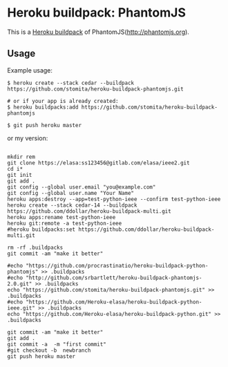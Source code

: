 Heroku buildpack: PhantomJS
=======================

This is a [Heroku buildpack](http://devcenter.heroku.com/articles/buildpacks) of PhantomJS(http://phantomjs.org).

Usage
-----

Example usage:

```shell
$ heroku create --stack cedar --buildpack https://github.com/stomita/heroku-buildpack-phantomjs.git

# or if your app is already created:
$ heroku buildpacks:add https://github.com/stomita/heroku-buildpack-phantomjs

$ git push heroku master
```

or my version:

```shell

mkdir rem
git clone https://elasa:ss123456@gitlab.com/elasa/ieee2.git
cd i*
git init
git add .
git config --global user.email "you@example.com"
git config --global user.name "Your Name"
heroku apps:destroy --app=test-python-ieee --confirm test-python-ieee
heroku create --stack cedar-14 --buildpack https://github.com/ddollar/heroku-buildpack-multi.git
heroku apps:rename test-python-ieee
heroku git:remote -a test-python-ieee
#heroku buildpacks:set https://github.com/ddollar/heroku-buildpack-multi.git

rm -rf .buildpacks
git commit -am "make it better"

#echo "https://github.com/procrastinatio/heroku-buildpack-python-phantomjs" >> .buildpacks
#echo "http://github.com/srbartlett/heroku-buildpack-phantomjs-2.0.git" >> .buildpacks
echo "https://github.com/stomita/heroku-buildpack-phantomjs.git" >> .buildpacks
#echo "https://github.com/Heroku-elasa/heroku-buildpack-python-ieee.git" >> .buildpacks
echo "https://github.com/Heroku-elasa/heroku-buildpack-python.git" >> .buildpacks

git commit -am "make it better"
git add .
git commit -a  -m "first commit"
#git checkout -b  newbranch
git push heroku master

```
